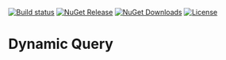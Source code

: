 [![Build status](https://ci.appveyor.com/api/projects/status/s20w31tl8v7uomw8?svg=true)](https://ci.appveyor.com/project/dotFramework/dynamic-query)
[![NuGet Release](https://img.shields.io/nuget/vpre/DotFramework.DynamicQuery.svg)](https://www.nuget.org/packages/DotFramework.DynamicQuery)
[![NuGet Downloads](https://img.shields.io/nuget/dt/DotFramework.DynamicQuery.svg)](https://www.nuget.org/packages/DotFramework.DynamicQuery)
[![License](https://img.shields.io/badge/license-apache%202.0-60C060.svg)](https://github.com/dotFramework/dynamic-query/blob/master/LICENSE)

# Dynamic Query